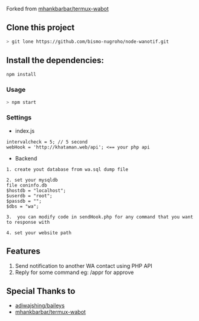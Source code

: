 Forked from  <a href ='https://github.com/mhankbarbar/termux-wabot.git'>mhankbarbar/termux-wabot</a>

## Clone this project

```bash 
> git lone https://github.com/bismo-nugroho/node-wanotif.git
```

## Install the dependencies:
```bash 
npm install
```

### Usage
```bash
> npm start
```

### Settings

- index.js
```wa-notif
intervalcheck = 5; // 5 second
webHook = 'http://khataman.web/api'; <== your php api
```

- Backend
``` backend php
1. create yout database from wa.sql dump file

2. set your mysqldb
file coninfo.db
$hostdb = "localhost";
$userdb = "root";
$passdb = "";
$dbs = "wa";

3.  you can modify code in sendHook.php for any command that you want to response with

4. set your website path

```

## Features
1. Send notification to another WA contact using PHP API
2. Reply for some command eg: /appr for approve 


## Special Thanks to
* <a href="https://github.com/adiwajshing/Baileys">adiwajshing/baileys</a>
* <a href ='https://github.com/mhankbarbar/termux-wabot.git'>mhankbarbar/termux-wabot</a>

